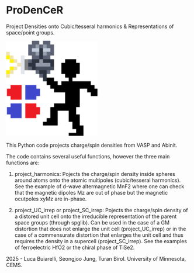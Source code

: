 # ProDenCeR

Project Densities onto Cubic/tesseral harmonics & Representations of space/point groups.

<img src="Logo.png" alt="ProDenCeR logo" width="250"/>

This Python code projects charge/spin densities from VASP and Abinit. 

The code contains several useful functions, however the three main functions are:

1) project_harmonics: Pojects the charge/spin density inside spheres around atoms onto the atomic multipoles (cubic/tesseral harmonics). See the example of d-wave altermagnetic MnF2 where one can check that the magnetic dipoles Mz are out of phase but the magnetic ocutpoles xyMz are in-phase.

2) project_UC_irrep or project_SC_irrep: Pojects the charge/spin density of a distored unit cell onto the irreducible representation of the parent space groups (through spglib). Can be used in the case of a GM distortion that does not enlarge the unit cell (project_UC_irrep) or in the case of a commensurate distortion that enlarges the unit cell and thus requires the density in a supercell (project_SC_irrep). See the examples of ferroelectric HfO2 or the chiral phase of TiSe2.



2025 - Luca Buiarelli, Seongjoo Jung, Turan Birol. University of Minnesota, CEMS.
